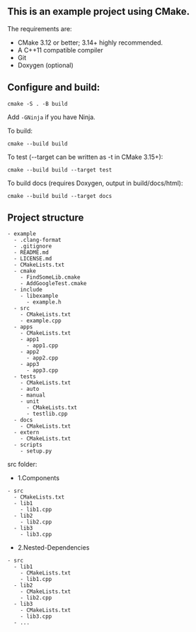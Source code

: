## This is an example project using CMake.

The requirements are:

  - CMake 3.12 or better; 3.14+ highly recommended.
  - A C++11 compatible compiler
  - Git
  - Doxygen (optional)

## Configure and build:

```shell
cmake -S . -B build
```

Add `-GNinja` if you have Ninja.

To build:

```shell
cmake --build build
```

To test (--target can be written as -t in CMake 3.15+):

```shell
cmake --build build --target test
```

To build docs (requires Doxygen, output in build/docs/html):

```shell
cmake --build build --target docs
```

## Project structure

```
- example
  - .clang-format
  - .gitignore
  - README.md
  - LICENSE.md
  - CMakeLists.txt
  - cmake
    - FindSomeLib.cmake
    - AddGoogleTest.cmake
  - include
    - libexample
      - example.h
  - src
    - CMakeLists.txt
    - example.cpp
  - apps
    - CMakeLists.txt
    - app1
      - app1.cpp
    - app2
      - app2.cpp
    - app3
      - app3.cpp
  - tests
    - CMakeLists.txt
    - auto
    - manual
    - unit
      - CMakeLists.txt
      - testlib.cpp
  - docs
    - CMakeLists.txt
  - extern
    - CMakeLists.txt
  - scripts
    - setup.py
```

src folder:

- 1.Components

```
- src
  - CMakeLists.txt
  - lib1
    - lib1.cpp
  - lib2
    - lib2.cpp
  - lib3
    - lib3.cpp
```

- 2.Nested-Dependencies
  
```
- src
  - lib1
    - CMakeLists.txt
    - lib1.cpp
  - lib2
    - CMakeLists.txt
    - lib2.cpp
  - lib3
    - CMakeLists.txt
    - lib3.cpp
  - ...
```